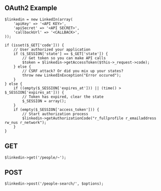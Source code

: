 OAuth2 Example
-------

	$linkedin = new LinkedIn(array(
		'apiKey' => '<API KEY>',
		'apiSecret' => '<API SECRET>',
		'callbackUrl' => '<CALLBACK>',
	));
	
	if (isset($_GET['code'])) {
		// User authorized your application
		if ($_SESSION['state'] == $_GET['state']) {
			// Get token so you can make API calls
			$token = $linkedin->getAccessToken($this->_request->code);
		} else {
			// CSRF attack? Or did you mix up your states?
			throw new LinkedInException("Error occured");
		}
	} else { 
		if ((empty($_SESSION['expires_at'])) || (time() > $_SESSION['expires_at'])) {
			// Token has expired, clear the state
			$_SESSION = array();
		}
		if (empty($_SESSION['access_token'])) {
			// Start authorization process
			$linkedin->getAuthorizationCode("r_fullprofile r_emailaddress rw_nus r_network");
		}
	}


GET
---

	$linkedin->get('/people/~');
	
POST
---
	$linkedin->post('/people-search/', $options);